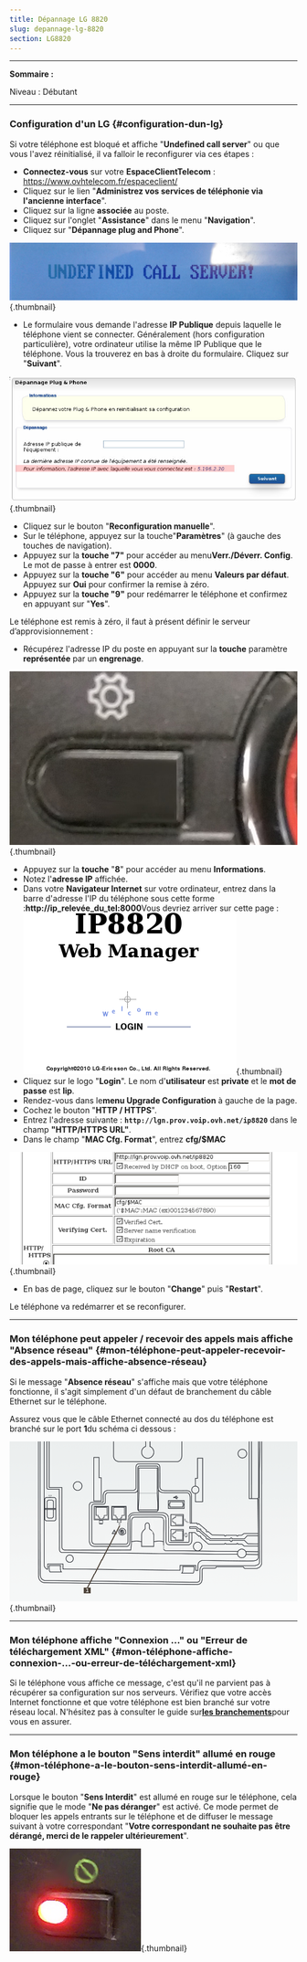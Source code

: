 ```yaml
---
title: Dépannage LG 8820
slug: depannage-lg-8820
section: LG8820
---
```


------------------------------------------------------------------------

**Sommaire :**

Niveau : Débutant

------------------------------------------------------------------------

### Configuration d'un LG {#configuration-dun-lg}

Si votre téléphone est bloqué et affiche "**Undefined call server**" ou que vous l'avez réinitialisé, il va falloir le reconfigurer via ces étapes :

-   **Connectez-vous** sur votre **EspaceClientTelecom** : <https://www.ovhtelecom.fr/espaceclient/>
-   Cliquez sur le lien "**Administrez vos services de téléphonie via l'ancienne interface**".
-   Cliquez sur la ligne **associée** au poste.
-   Cliquez sur l'onglet "**Assistance**" dans le menu "**Navigation**".
-   Cliquez sur "**Dépannage plug and Phone**".

![](images/IMAG0165.jpg){.thumbnail}

-   Le formulaire vous demande l'adresse **IP Publique** depuis laquelle le téléphone vient se connecter. Généralement (hors configuration particulière), votre ordinateur utilise la même IP Publique que le téléphone. Vous la trouverez en bas à droite du formulaire. Cliquez sur "**Suivant**".

![](images/2015-03-09-114635_721x314_scrot.jpg){.thumbnail}

-   Cliquez sur le bouton "**Reconfiguration manuelle**".
-   Sur le téléphone, appuyez sur la touche"**Paramètres**" (à gauche des touches de navigation).
-   Appuyez sur la **touche "7"** pour accéder au menu**Verr./Déverr. Config**. Le mot de passe à entrer est **0000**.
-   Appuyez sur la **touche "6"** pour accéder au menu **Valeurs par défaut**. Appuyez sur **Oui** pour confirmer la remise à zéro.
-   Appuyez sur la **touche "9"** pour redémarrer le téléphone et confirmez en appuyant sur "**Yes**".

Le téléphone est remis à zéro, il faut à présent définir le serveur d’approvisionnement :

-   Récupérez l'adresse IP du poste en appuyant sur la **touche** paramètre **représentée** par un **engrenage**.

![](images/dblc.jpeg){.thumbnail}

-   Appuyez sur la **touche** "**8**" pour accéder au menu **Informations**.
-   Notez l'**adresse IP** affichée.
-   Dans votre **Navigateur Internet** sur votre ordinateur, entrez dans la barre d'adresse l'IP du téléphone sous cette forme :**http://ip\_relevée\_du\_tel:8000**Vous devriez arriver sur cette page : ![](images/2015-06-04-144840_373x283_scrot.png){.thumbnail}
-   Cliquez sur le logo "**Login**". Le nom d'**utilisateur** est **private** et le **mot de passe** est **lip**.
-   Rendez-vous dans le**menu Upgrade Configuration** à gauche de la page.
-   Cochez le bouton "**HTTP / HTTPS**".
-   Entrez l'adresse suivante : **`http://lgn.prov.voip.ovh.net/ip8820`** dans le champ **"HTTP/HTTPS URL"**.
-   Dans le champ "**MAC Cfg. Format**", entrez **cfg/$MAC**

![](images/2015-06-04-150207_634x248_scrot.png){.thumbnail}

-   En bas de page, cliquez sur le bouton "**Change**" puis "**Restart**".

Le téléphone va redémarrer et se reconfigurer.

------------------------------------------------------------------------

### Mon téléphone peut appeler / recevoir des appels mais affiche "Absence réseau" {#mon-téléphone-peut-appeler-recevoir-des-appels-mais-affiche-absence-réseau}

Si le message "**Absence réseau**" s'affiche mais que votre téléphone fonctionne, il s'agit simplement d'un défaut de branchement du câble Ethernet sur le téléphone.

Assurez vous que le câble Ethernet connecté au dos du téléphone est branché sur le port **1**du schéma ci dessous :

![](images/LGRJ45.png){.thumbnail}

------------------------------------------------------------------------

### Mon téléphone affiche "Connexion ..." ou "Erreur de téléchargement XML" {#mon-téléphone-affiche-connexion-...-ou-erreur-de-téléchargement-xml}

Si le téléphone vous affiche ce message, c'est qu'il ne parvient pas à récupérer sa configuration sur nos serveurs. Vérifiez que votre accès Internet fonctionne et que votre téléphone est bien branché sur votre réseau local. N'hésitez pas à consulter le guide sur[**les branchements**]({originalUrl}/display/CRTEL/Branchements+LG+8820)pour vous en assurer.

------------------------------------------------------------------------

### Mon téléphone a le bouton "Sens interdit" allumé en rouge {#mon-téléphone-a-le-bouton-sens-interdit-allumé-en-rouge}

Lorsque le bouton "**Sens Interdit**" est allumé en rouge sur le téléphone, cela signifie que le mode "**Ne pas déranger**" est activé. Ce mode permet de bloquer les appels entrants sur le téléphone et de diffuser le message suivant à votre correspondant "**Votre correspondant ne souhaite pas être dérangé, merci de le rappeler ultérieurement**".

![](images/LGDND.png){.thumbnail}
